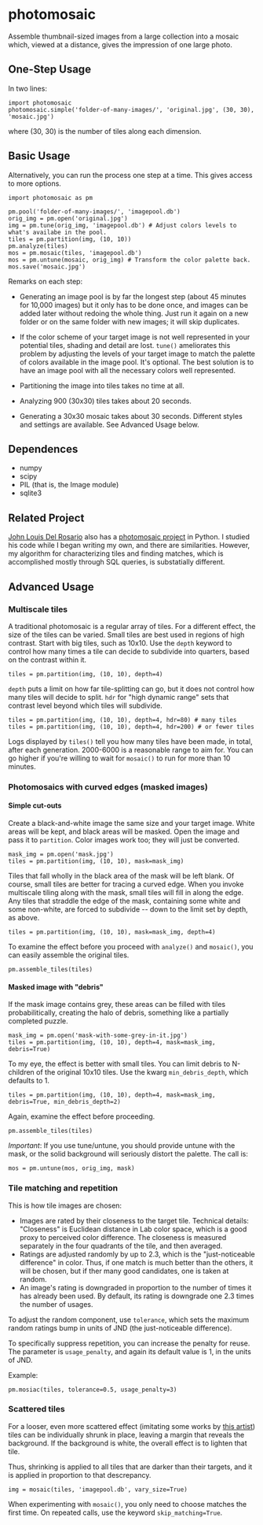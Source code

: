 photomosaic
=========

Assemble thumbnail-sized images from a large collection into a mosaic which, viewed at a distance, gives the impression of one large photo.

One-Step Usage
--------------

In two lines:

    import photomosaic
    photomosaic.simple('folder-of-many-images/', 'original.jpg', (30, 30), 'mosaic.jpg')

where (30, 30) is the number of tiles along each dimension.

Basic Usage
-----------

Alternatively, you can run the process one step at a time. This gives access to more options. 

    import photomosaic as pm
    
    pm.pool('folder-of-many-images/', 'imagepool.db')
    orig_img = pm.open('original.jpg')
    img = pm.tune(orig_img, 'imagepool.db') # Adjust colors levels to what's availabe in the pool.
    tiles = pm.partition(img, (10, 10))
    pm.analyze(tiles)
    mos = pm.mosaic(tiles, 'imagepool.db')
    mos = pm.untune(mosaic, orig_img) # Transform the color palette back.
    mos.save('mosaic.jpg')

Remarks on each step:


* Generating an image pool is by far the longest step (about 45 minutes for 10,000 images) but it only has to be done once, and images can be added later without redoing the whole thing. Just run it again on a new folder or on the same folder with new images; it will skip duplicates.

* If the color scheme of your target image is not well represented in your potential tiles, shading and detail are lost. ``tune()`` ameliorates this problem by adjusting the levels of your target image to match the palette of colors available in the image pool. It's optional. The best solution is to have an image pool with all the necessary colors well represented. 

* Partitioning the image into tiles takes no time at all.

* Analyzing 900 (30x30) tiles takes about 20 seconds.

* Generating a 30x30 mosaic takes about 30 seconds. Different styles and settings are available. See Advanced Usage below.

Dependences
-----------

* numpy
* scipy
* PIL (that is, the Image module)
* sqlite3

Related Project
---------------
[John Louis Del Rosario](https://github.com/john2x) also has a [photomosaic project](https://github.com/john2x/photomosaic) in Python. I studied his code while I began writing my own, and there are similarities. However, my algorithm for characterizing tiles and finding matches, which is accomplished mostly through SQL queries, is substatially different.

Advanced Usage
--------------

### Multiscale tiles

A traditional photomosaic is a regular array of tiles. For a different effect, the size of the tiles can be varied. Small tiles are best used in regions of high contrast. Start with big tiles, such as 10x10. Use the ``depth`` keyword to control how many times a tile can decide to subdivide into quarters, based on the contrast within it.

    tiles = pm.partition(img, (10, 10), depth=4)

``depth`` puts a limit on how far tile-splitting can go, but it does not control how many tiles will decide to split. ``hdr`` for "high dynamic range" sets that contrast level beyond which tiles will subdivide.

    tiles = pm.partition(img, (10, 10), depth=4, hdr=80) # many tiles
    tiles = pm.partition(img, (10, 10), depth=4, hdr=200) # or fewer tiles

Logs displayed by ``tiles()`` tell you how many tiles have been made, in total, after each generation. 2000-6000 is a reasonable range to aim for. You can go higher if you're willing to wait for ``mosaic()`` to run for more than 10 minutes.

### Photomosaics with curved edges (masked images)

#### Simple cut-outs 

Create a black-and-white image the same size and your target image. White areas will be kept, and black areas will be masked. Open the image and pass it to ``partition``. Color images work too; they will just be converted.

    mask_img = pm.open('mask.jpg')
    tiles = pm.partition(img, (10, 10), mask=mask_img)

Tiles that fall wholly in the black area of the mask will be left blank. Of course, small tiles are better for tracing a curved edge. When you invoke multiscale tiling along with the mask, small tiles will fill in along the edge. Any tiles that straddle the edge of the mask, containing some white and some non-white, are forced to subdivide -- down to the limit set by depth, as above.

    tiles = pm.partition(img, (10, 10), mask=mask_img, depth=4)

To examine the effect before you proceed with ``analyze()`` and ``mosaic()``, you can easily assemble the original tiles.

    pm.assemble_tiles(tiles)

#### Masked image with "debris"

If the mask image contains grey, these areas can be filled with tiles probabilitically, creating the halo of debris, something like a partially completed puzzle.

    mask_img = pm.open('mask-with-some-grey-in-it.jpg')
    tiles = pm.partition(img, (10, 10), depth=4, mask=mask_img, debris=True)

To my eye, the effect is better with small tiles. You can limit debris to N-children of the original 10x10 tiles. Use the kwarg ``min_debris_depth``, which defaults to 1.

    tiles = pm.partition(img, (10, 10), depth=4, mask=mask_img, debris=True, min_debris_depth=2)

Again, examine the effect before proceeding. 

    pm.assemble_tiles(tiles)

*Important*: If you use tune/untune, you should provide untune with the mask, or the solid background will seriously distort the palette. The call is:

    mos = pm.untune(mos, orig_img, mask)

### Tile matching and repetition

This is how tile images are chosen:
* Images are rated by their closeness to the target tile. Technical details: "Closeness" is Euclidean distance in Lab color space, which is a good proxy to perceived color difference. The closeness is measured separately in the four quadrants of the tile, and then averaged.
* Ratings are adjusted randomly by up to 2.3, which is the "just-noticeable difference" in color. Thus, if one match is much better than the others, it will be chosen, but if ther many good candidates, one is taken at random.
* An image's rating is downgraded in proportion to the number of times it has already been used. By default, its rating is downgrade one 2.3 times the number of usages.

To adjust the random component, use ``tolerance``, which sets the maximum random ratings bump in units of JND (the just-noticeable difference).

To specifically suppress repetition, you can increase the penalty for reuse. The parameter is ``usage_penalty``, and again its default value is 1, in the units of JND.

Example:

    pm.mosiac(tiles, tolerance=0.5, usage_penalty=3)

### Scattered tiles

For a looser, even more scattered effect (imitating some works by [this artist](http://www.flickr.com/photos/tsevis/collections/)) tiles can be individually shrunk in place, leaving a margin that reveals the background. If the background is white, the overall effect is to lighten that tile.

Thus, shrinking is applied to all tiles that are darker than their targets, and it is applied in proportion to that descrepancy.

    img = mosaic(tiles, 'imagepool.db', vary_size=True)

When experimenting with ``mosaic()``, you only need to choose matches the first time. On repeated calls, use the keyword ``skip_matching=True``.
